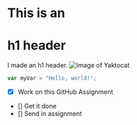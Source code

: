 # This is an <h1> h1 header
I made an h1 header.
![Image of Yaktocat](https://octodex.github.com/images/yaktocat.png)
``` javascript
var myVar = "Hello, world!";
```
- [x] Work on this GitHub Assignment
- [] Get it done
- [] Send in assignment
